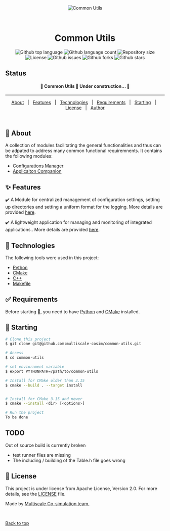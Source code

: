 <div align="center" id="top"> 
  <img src="../../../misc/logo.jpg" alt="Common Utils" />

  &#xa0;

  <!-- <a href="https://github.com/multiscale-cosim/common-utils">Demo</a> -->
</div>

<h1 align="center">Common Utils</h1>

<p align="center">
  <img alt="Github top language" src="https://img.shields.io/github/languages/top/multiscale-cosim/common-utils?color=56BEB8">

  <img alt="Github language count" src="https://img.shields.io/github/languages/count/multiscale-cosim/common-utils?color=56BEB8">

  <img alt="Repository size" src="https://img.shields.io/github/repo-size/multiscale-cosim/common-utils?color=56BEB8">

  <img alt="License" src="https://img.shields.io/github/license/multiscale-cosim/common-utils?color=56BEB8">

  <img alt="Github issues" src="https://img.shields.io/github/issues/multiscale-cosim/common-utils?color=56BEB8" />

  <img alt="Github forks" src="https://img.shields.io/github/forks/multiscale-cosim/common-utils?color=56BEB8" />

  <img alt="Github stars" src="https://img.shields.io/github/stars/multiscale-cosim/common-utils?color=56BEB8" />
</p>

## Status

<h4 align="center"> 
	🚧  Common Utils 🚀 Under construction...  🚧
</h4> 

<hr>

<p align="center">
  <a href="#dart-about">About</a> &#xa0; | &#xa0; 
  <a href="#sparkles-features">Features</a> &#xa0; | &#xa0;
  <a href="#rocket-technologies">Technologies</a> &#xa0; | &#xa0;
  <a href="#white_check_mark-requirements">Requirements</a> &#xa0; | &#xa0;
  <a href="#checkered_flag-starting">Starting</a> &#xa0; | &#xa0;
  <a href="#memo-license">License</a> &#xa0; | &#xa0;
  <a href="https://github.com/multiscale-cosim" target="_blank">Author</a>
</p>

<br>

## :dart: About ##

A collection of modules facilitating the general functionalities and thus can be adpated to address many common functional requiremnents. It contains the following modules:

* <a href="/python/configuration_manager"> Configurations Manager </a>
* <a href="/python/Application_Companion"> Applicaiton Companion </a>
## :sparkles: Features ##

:heavy_check_mark: A Module for centralized management of configuration settings, setting up directories and setting a uniform format for the logging. More details are provided <a href="/python/configuration_manager"> here</a>.

:heavy_check_mark: A lightweight application for managing and monitoring of integrated applications.. More details are provided <a href="/python/Application_Companion"> here</a>.

## :rocket: Technologies ##

The following tools were used in this project:

- [Python](https://www.python.org/)
- [CMake](https://cmake.org/)
- [C++](https://isocpp.org/)
- [Makefile](https://www.gnu.org/software/make/manual/make.html)

## :white_check_mark: Requirements ##

Before starting :checkered_flag:, you need to have [Python](https://www.python.org/) and [CMake](https://cmake.org/) installed.

## :checkered_flag: Starting ##

```bash
# Clone this project
$ git clone git@github.com:multiscale-cosim/common-utils.git

# Access
$ cd common-utils

# set enviornment variable
$ export PYTHONPATH=/path/to/common-utils

# Install for CMake older than 3.15
$ cmake --build . --target install


# Install for CMake 3.15 and newer
$ cmake --install <dir> [<options>]

# Run the project
To be done

```

## TODO

Out of source build is currently broken
 - test runner files are missing
 - The including / building of the Table.h file goes wrong

## :memo: License ##

This project is under license from Apache License, Version 2.0. For more details, see the [LICENSE](LICENSE) file.


Made by <a href="https://github.com/multiscale-cosim" target="_blank">Multiscale Co-simulation team.</a>

&#xa0;

<a href="#top">Back to top</a>